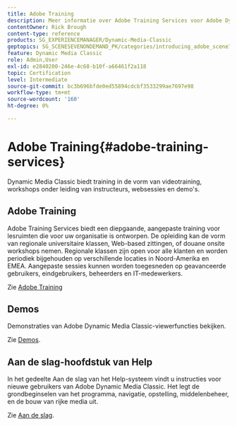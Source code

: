 ```yaml
---
title: Adobe Training
description: Meer informatie over Adobe Training Services voor Adobe Dynamic Media Classic.
contentOwner: Rick Brough
content-type: reference
products: SG_EXPERIENCEMANAGER/Dynamic-Media-Classic
geptopics: SG_SCENESEVENONDEMAND_PK/categories/introducing_adobe_scene7
feature: Dynamic Media Classic
role: Admin,User
exl-id: e2840200-246e-4c68-b10f-a66461f2a118
topic: Certification
level: Intermediate
source-git-commit: bc3b696bfde0ed55894cdcbf3533299ae7697e98
workflow-type: tm+mt
source-wordcount: '160'
ht-degree: 0%

---
```


# Adobe Training{#adobe-training-services}

Dynamic Media Classic biedt training in de vorm van videotraining, workshops onder leiding van instructeurs, websessies en demo&#39;s.

## Adobe Training

Adobe Training Services biedt een diepgaande, aangepaste training voor lesruimten die voor uw organisatie is ontworpen. De opleiding kan de vorm van regionale universitaire klassen, Web-based zittingen, of douane onsite workshops nemen. Regionale klassen zijn open voor alle klanten en worden periodiek bijgehouden op verschillende locaties in Noord-Amerika en EMEA. Aangepaste sessies kunnen worden toegesneden op geavanceerde gebruikers, eindgebruikers, beheerders en IT-medewerkers.

Zie [Adobe Training](https://learning.adobe.com/)

## Demos

Demonstraties van Adobe Dynamic Media Classic-viewerfuncties bekijken.

Zie [Demos](https://landing.adobe.com/en/na/dynamic-media/ctir-2755/live-demos.html).

## Aan de slag-hoofdstuk van Help

In het gedeelte Aan de slag van het Help-systeem vindt u instructies voor nieuwe gebruikers van Adobe Dynamic Media Classic. Het legt de grondbeginselen van het programma, navigatie, opstelling, middelenbeheer, en de bouw van rijke media uit.

Zie [Aan de slag](dmc-platform-overview.md).
